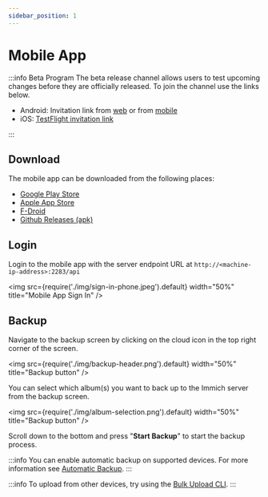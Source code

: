 ```yaml
---
sidebar_position: 1
---
```


# Mobile App

:::info Beta Program
The beta release channel allows users to test upcoming changes before they are officially released. To join the channel use the links below.

- Android: Invitation link from [web](https://play.google.com/store/apps/details?id=app.alextran.immich) or from [mobile](https://play.google.com/store/apps/details?id=app.alextran.immich)
- iOS: [TestFlight invitation link](https://testflight.apple.com/join/1vYsAa8P)

:::

## Download

The mobile app can be downloaded from the following places:

- [Google Play Store](https://play.google.com/store/apps/details?id=app.alextran.immich)
- [Apple App Store](https://apps.apple.com/us/app/immich/id1613945652)
- [F-Droid](https://f-droid.org/packages/app.alextran.immich)
- [Github Releases (apk)](https://github.com/immich-app/immich/releases)

## Login

Login to the mobile app with the server endpoint URL at `http://<machine-ip-address>:2283/api`

<img src={require('./img/sign-in-phone.jpeg').default} width="50%" title="Mobile App Sign In" />

## Backup

Navigate to the backup screen by clicking on the cloud icon in the top right corner of the screen.

<img src={require('./img/backup-header.png').default} width="50%" title="Backup button" />

You can select which album(s) you want to back up to the Immich server from the backup screen.

<img src={require('./img/album-selection.png').default} width="50%" title="Backup button" />

Scroll down to the bottom and press "**Start Backup**" to start the backup process.

:::info
You can enable automatic backup on supported devices. For more information see [Automatic Backup](/docs/features/automatic-backup.md).
:::

:::info
To upload from other devices, try using the [Bulk Upload CLI](/docs/features/bulk-upload.md).
:::
